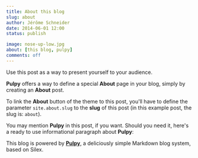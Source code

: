 ```yaml
---
title: About this blog
slug: about
author: Jérôme Schneider
date: 2014-06-01 12:00
status: publish

image: nose-up-low.jpg
about: [this blog, pulpy]
comments: off
---
```

Use this post as a way to present yourself to your audience.

**Pulpy** offers a way to define a special **About** page in your blog, simply by creating an **About** post.

To link the **About** button of the theme to this post, you'll have to define the parameter `site.about.slug` to the **slug** of this post (in this example post, the slug is: `about`).

You may mention **Pulpy** in this post, if you want. Should you need it, here's a ready to use informational paragraph about **Pulpy**:

This blog is powered by [**Pulpy**](http://netgusto.com/pulpy), a deliciously simple Markdown blog system, based on Silex.

